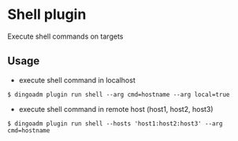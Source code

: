 # Shell plugin

Execute shell commands on targets

## Usage

* execute shell command in localhost

```shell
$ dingoadm plugin run shell --arg cmd=hostname --arg local=true
```

* execute shell command in remote host (host1, host2, host3)

```shell
$ dingoadm plugin run shell --hosts 'host1:host2:host3' --arg cmd=hostname
```
